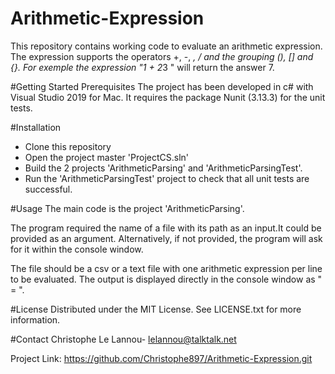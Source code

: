 # Arithmetic-Expression
This repository contains working code to evaluate an arithmetic expression.
The expression supports the operators +, -, *, / and the grouping (), [] and {}.
For exemple the expression "1 + 2*3 " will return the answer 7.

#Getting Started
Prerequisites
The project has been developed in c# with Visual Studio 2019 for Mac.
It requires the package Nunit (3.13.3) for the unit tests.

#Installation
- Clone this repository
- Open the project master 'ProjectCS.sln'
- Build the 2 projects 'ArithmeticParsing' and 'ArithmeticParsingTest'.
- Run the 'ArithmeticParsingTest' project to check that all unit tests are successful.

#Usage
The main code is the project 'ArithmeticParsing'.

The program required the name of a file with its path as an input.It could be provided as an argument. Alternatively, if not provided, the program will ask for it within the console window.

The file should be a csv or a text file with one arithmetic expression per line to be evaluated.
The output is displayed directly in the console window as "<expression> = <answer>".

#License
Distributed under the MIT License. See LICENSE.txt for more information.

#Contact
Christophe Le Lannou- lelannou@talktalk.net

Project Link: https://github.com/Christophe897/Arithmetic-Expression.git
